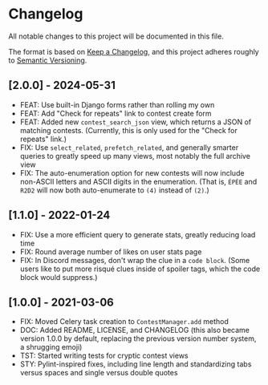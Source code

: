 # Changelog

All notable changes to this project will be documented in this file.

The format is based on [Keep a Changelog](https://keepachangelog.com/en/1.0.0/), and this project 
adheres roughly to [Semantic Versioning](https://semver.org/spec/v2.0.0.html).

## [2.0.0] - 2024-05-31

* FEAT: Use built-in Django forms rather than rolling my own
* FEAT: Add "Check for repeats" link to contest create form
* FEAT: Added new `contest_search_json` view, which returns a JSON of matching contests.  (Currently, this is only used for the "Check for repeats" link.)
* FIX: Use `select_related`, `prefetch_related`, and generally smarter queries to greatly speed up many views, most notably the full archive view
* FIX: The auto-enumeration option for new contests will now include non-ASCII letters and ASCII digits in the enumeration.  (That is, `ÉPÉE` and `R2D2` will now both auto-enumerate to `(4)` instead of `(2)`.)

## [1.1.0] - 2022-01-24

* FIX: Use a more efficient query to generate stats, greatly reducing load time
* FIX: Round average number of likes on user stats page
* FIX: In Discord messages, don't wrap the clue in a `code block`.  (Some users like to put more risqué clues inside of spoiler tags, which the code block would suppress.)

## [1.0.0] - 2021-03-06

* FIX: Moved Celery task creation to `ContestManager.add` method
* DOC: Added README, LICENSE, and CHANGELOG (this also became version 1.0.0 by default, replacing 
	the previous version number system, a shrugging emoji)
* TST: Started writing tests for cryptic contest views
* STY: Pylint-inspired fixes, including line length and standardizing tabs versus spaces and single 
	versus double quotes

